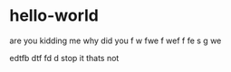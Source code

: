 # hello-world
are you kidding me why did you
f
w
fwe
f
wef
f
fe
s
g
we

edtfb
dtf
fd
d
stop it thats not
